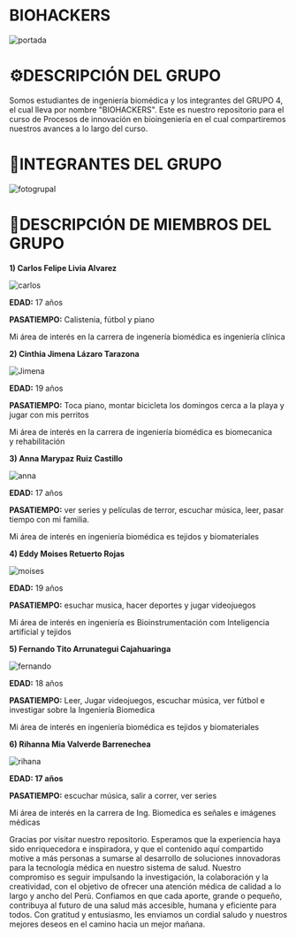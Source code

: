 # BIOHACKERS
![portada](imagenes/Portada.PNG)
# ⚙DESCRIPCIÓN DEL GRUPO
Somos estudiantes de ingeniería biomédica y los integrantes del GRUPO 4, el cual lleva por nombre "BIOHACKERS". Este es nuestro repositorio para el curso de Procesos de innovación en bioingeniería en el cual compartiremos nuestros avances a lo largo del curso.
# 🎇INTEGRANTES DEL GRUPO
![fotogrupal](imagenes/475dc60c-4b9c-4588-8590-42f3f7b7c5ab.jfif)
# 📑DESCRIPCIÓN DE MIEMBROS DEL GRUPO

**1) Carlos Felipe Livia Alvarez**

![carlos](imagenes/carlos.jfif)

**EDAD:** 17 años

**PASATIEMPO:** Calistenia, fútbol y piano

Mi área de interés en la carrera de ingenería biomédica es ingeniería clínica

**2) Cinthia Jimena Lázaro Tarazona**

![Jimena](imagenes/jimena.jfif)

**EDAD:** 19 años

**PASATIEMPO:** Toca piano, montar bicicleta los domingos cerca a la playa y jugar con mis perritos

Mi área de interés en la carrera de ingeniería biomédica es biomecanica y rehabilitación

**3) Anna Marypaz Ruiz Castillo**

![anna](imagenes/anna.jfif)

**EDAD:** 17 años 

**PASATIEMPO:** ver series y películas de terror, escuchar música, leer, pasar tiempo con mi familia. 

Mi área de interés en ingeniería biomédica es tejidos y biomateriales

**4) Eddy Moises Retuerto Rojas**

![moises](imagenes/moises.jfif)

**EDAD:** 19 años 

**PASATIEMPO:** esuchar musica, hacer deportes y jugar videojuegos

Mi área de interés en ingeniería es Bioinstrumentación com Inteligencia artificial y tejidos

**5) Fernando Tito Arrunategui Cajahuaringa**

![fernando](imagenes/fernando.jfif)

**EDAD:** 18 años

**PASATIEMPO:** Leer, Jugar videojuegos, escuchar música, ver fútbol e investigar sobre la Ingeniería Biomedica

Mi área de interés en ingeniería biomédica es tejidos y biomateriales

**6) Rihanna Mia Valverde Barrenechea**

![rihana](imagenes/rihana.jfif)

**EDAD: 17 años**

**PASATIEMPO:** escuchar música, salir a correr, ver series

Mi área de interés en la carrera de Ing. Biomedica es señales e  imágenes médicas

Gracias por visitar nuestro repositorio. Esperamos que la experiencia haya sido enriquecedora e inspiradora, y que el contenido aquí compartido motive a más personas a sumarse al desarrollo de soluciones innovadoras para la tecnología médica en nuestro sistema de salud. Nuestro compromiso es seguir impulsando la investigación, la colaboración y la creatividad, con el objetivo de ofrecer una atención médica de calidad a lo largo y ancho del Perú. Confiamos en que cada aporte, grande o pequeño, contribuya al futuro de una salud más accesible, humana y eficiente para todos. Con gratitud y entusiasmo, les enviamos un cordial saludo y nuestros mejores deseos en el camino hacia un mejor mañana.
